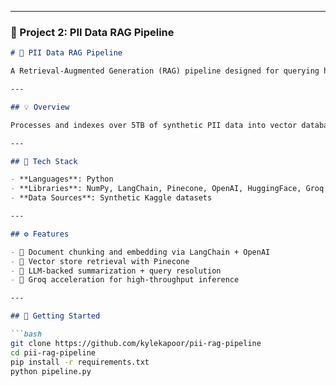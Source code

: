 
---

### 📁 Project 2: **PII Data RAG Pipeline**

```markdown
# 🔐 PII Data RAG Pipeline

A Retrieval-Augmented Generation (RAG) pipeline designed for querying high-volume, classified datasets with personally identifiable information (PII). Built to simulate private enterprise LLM use-cases on secure data using LangChain and Pinecone.

---

## 💡 Overview

Processes and indexes over 5TB of synthetic PII data into vector databases for fast, relevant LLM-based document QA. Designed with privacy, scale, and modularity in mind.

---

## 🔧 Tech Stack

- **Languages**: Python
- **Libraries**: NumPy, LangChain, Pinecone, OpenAI, HuggingFace, Groq
- **Data Sources**: Synthetic Kaggle datasets

---

## ⚙️ Features

- 📄 Document chunking and embedding via LangChain + OpenAI
- 🧠 Vector store retrieval with Pinecone
- 🔄 LLM-backed summarization + query resolution
- 🚀 Groq acceleration for high-throughput inference

---

## 🚀 Getting Started

```bash
git clone https://github.com/kylekapoor/pii-rag-pipeline
cd pii-rag-pipeline
pip install -r requirements.txt
python pipeline.py
